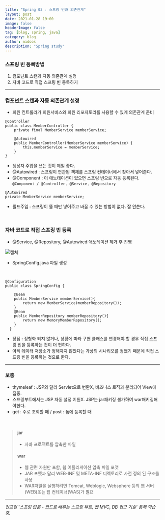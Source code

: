 ```yaml
---
title: "Spring 03 : 스프링 빈과 의존관계"
layout: post
date: 2021-01-28 19:00
image: false
headerImage: false
tag: [blog, spring, java]
category: blog
author: nidoos
description: "Spring study"
---
```


### 스프링 빈 등록방법
1. 컴포넌트 스캔과 자동 의존관계 설정
2. 자바 코드로 직접 스프링 빈 등록하기

---

### 컴포넌트 스캔과 자동 의존관계 설정
- 회원 컨트롤러가 회원서비스와 회원 리포지토리를 사용할 수 있게 의존관계 준비

```
@Controller
public class MemberController {
    private final MemberService memberService;    

    @Autowired
    public MemberController(MemberService memberService) {
        this.memberService = memberService;
    }
}
```

- 생성자 주입을 쓰는 것이 제일 좋다.
- @Autowired : 스프링이 연관된 객체를 스프링 컨테이너에서 찾아서 넣어준다.
- @Component : 이 애노테이션이 있으면 스프링 빈으로 자동 등록된다. <br> `@Component / @Controller, @Service, @Repository`


```
@Autowired
private MemberService memberService;
```
- 필드주입 : 스프링이 뜰 때만 넣어주고 바꿀 수 있는 방법이 없다. 잘 안쓴다.

<br>

### 자바 코드로 직접 스프링 빈 등록
- @Service, @Repository, @Autowired 애노테이션 제거 후 진행

![캡처](https://user-images.githubusercontent.com/71308719/106122916-a1117380-619c-11eb-8bf8-a34a6b314408.JPG)
- SpringConfig.java 파일 생성
<br>

```
@Configuration
public class SpringConfig {

    @Bean
    public MemberService memberService(){
        return new MemberService(memberRepository());
    }
    @Bean
    public MemberRepository memberRepository(){
        return new MemoryMemberRepository();
    }
  }
```

- 장점 : 정형화 되지 않거나, 상황에 따라 구현 클래스를 변경해야 할 경우 직접 스프링 빈을 등록하는 것이 더 편하다.
- 아직 데이터 저장소가 정해지지 않았다는 가상의 시나리오를 정했기 때문에 직접 스프링 빈을 등록하는 것으로 한다.

---
### 보충

- thymeleaf : JSP와 달리 Servlet으로 변환X, 비즈니스 로직과 분리되어  View에 집중.
- 스프링부트에서는 JSP 자동 설정 지원X. JSP는 jar패키징 불가하여 war패키징해야한다.
- get : 주로 조회할 때 / post : 폼에 등록할 때

<br>

> ####  jar
> - 자바 프로젝트를 압축한 파일
>
> #### war
> - 웹 관련 자원만 포함, 웹 어플리케이션 압축 파일 포맷
> - JAR 포맷과 달리 WEB-INF 및 META-INF 디렉토리로 사전 정의 된 구조를 사용
> - WAR파일을 실행하려면 Tomcat, Weblogic, Websphere 등의 웹 서버 (WEB)또는 웹 컨테이너(WAS)가 필요

---

*인프런 '스프링 입문 - 코드로 배우는 스프링 부트, 웹 MVC, DB 접근 기술' 통해 학습 중.*
